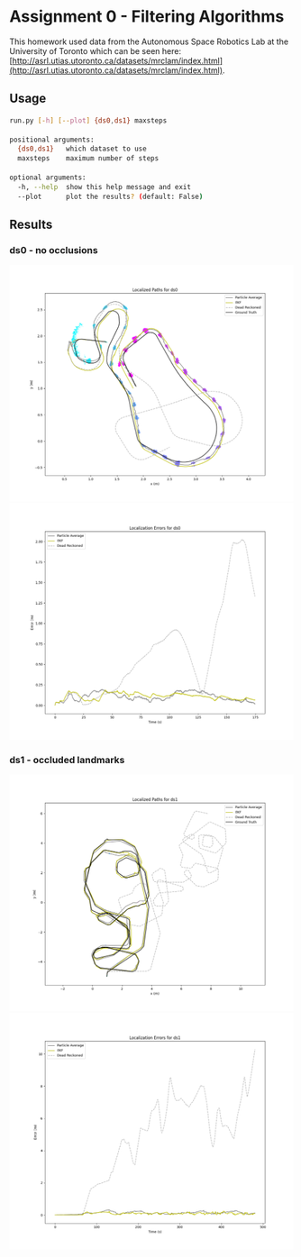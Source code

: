 # Assignment 0 - Filtering Algorithms

This homework used data from the Autonomous Space Robotics Lab at the University of Toronto which can be seen here: [http://asrl.utias.utoronto.ca/datasets/mrclam/index.html](http://asrl.utias.utoronto.ca/datasets/mrclam/index.html).

## Usage

```sh
run.py [-h] [--plot] {ds0,ds1} maxsteps

positional arguments:
  {ds0,ds1}   which dataset to use
  maxsteps    maximum number of steps

optional arguments:
  -h, --help  show this help message and exit
  --plot      plot the results? (default: False)
```

## Results

### ds0 - no occlusions

![Broken Link Image](img/paths_ds0.png)
![Broken Link Image](img/errors_ds0.png)

### ds1 - occluded landmarks

![Broken Link Image](img/paths_ds1.png)
![Broken Link Image](img/errors_ds1.png)
